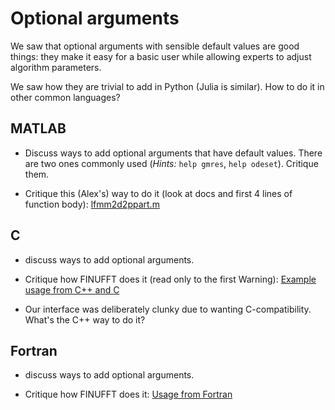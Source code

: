 # Optional arguments

We saw that optional arguments with sensible default values are good things: they make it easy for a basic user
while allowing experts to adjust algorithm parameters.

We saw how they are trivial to add in Python (Julia is similar).
How to do it in other common languages?


## MATLAB

* Discuss ways to add optional arguments that have default values. There are two ones commonly used (*Hints:* ``help gmres``, ``help odeset``). Critique them.

* Critique this (Alex's) way to do it (look at docs and first 4 lines of function body):
[lfmm2d2ppart.m](https://github.com/ahbarnett/perifmms/blob/master/lap2d/lfmm2d2ppart.m)


## C

* discuss ways to add optional arguments.

* Critique how FINUFFT does it (read only to the first Warning):
[Example usage from C++ and C](https://finufft.readthedocs.io/en/latest/cex.html)

* Our interface was deliberately clunky due to wanting C-compatibility. What's the C++ way to do it?


## Fortran

* discuss ways to add optional arguments.

* Critique how FINUFFT does it:
[Usage from Fortran](https://finufft.readthedocs.io/en/latest/fortran.html)

